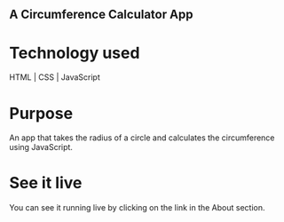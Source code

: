 ## A Circumference Calculator App

# Technology used

HTML | CSS | JavaScript

# Purpose

An app that takes the radius of a circle and calculates the circumference using JavaScript.

# See it live

You can see it running live by clicking on the link in the About section.

